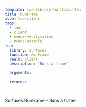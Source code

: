 ```yaml
---
template: lua-library-function.html
title: RunFrame
icon: lua-client
tags:
  - lua
  - client
  - needs-verification
  - needs-example
lua:
  library: Surfaces
  function: RunFrame
  realm: client
  description: "Runs a frame"
  
  arguments:
  
  returns:
    
---
```


<div class="lua__search__keywords">
Surfaces.RunFrame &#x2013; Runs a frame
</div>
